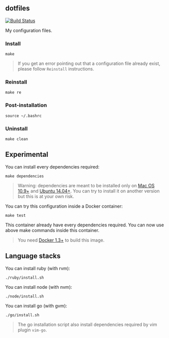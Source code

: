 ## dotfiles
[![Build Status](https://travis-ci.org/folieadrien/dotfiles.svg)](https://travis-ci.org/folieadrien/dotfiles)

My configuration files.

### Install

    make

>If you get an error pointing out that a configuration file
already exist, please follow `Reinstall` instructions.

### Reinstall

    make re

### Post-installation

    source ~/.bashrc

### Uninstall

    make clean

## Experimental

You can install every dependencies required:

    make dependencies

>Warning: dependencies are meant to be installed only on
[Mac OS 10.9+](https://www.apple.com/fr/osx/) and
[Ubuntu 14.04+](http://http://www.ubuntu-fr.org/). You can try
to install it on another version but this is at your own risk.

You can try this configuration inside a Docker container:

    make test

This container already have every dependencies required.
You can now use above make commands inside this container.

>You need [Docker 1.3+](http://docker.com) to build this image.

## Language stacks

You can install ruby (with rvm):

    ./ruby/install.sh

You can install node (with nvm):

    ./node/install.sh

You can install go (with gvm):

    ./go/install.sh

>The go installation script also install dependencies required by
vim plugin `vim-go`.
